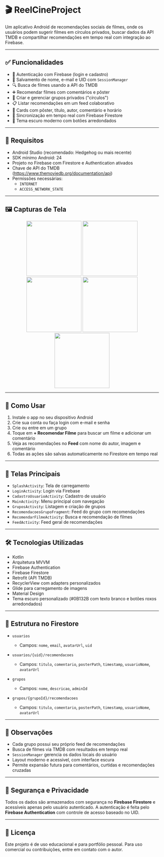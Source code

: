 # 🎬 ReelCineProject

Um aplicativo Android de recomendações sociais de filmes, onde os usuários podem sugerir filmes em círculos privados, buscar dados da API TMDB e compartilhar recomendações em tempo real com integração ao Firebase.

---

## ✅ Funcionalidades

- 🔐 Autenticação com Firebase (login e cadastro)  
- 👤 Salvamento de nome, e-mail e UID com `SessionManager`  
- 🔍 Busca de filmes usando a API do TMDB  
- ➕ Recomendar filmes com comentários e pôster  
- 👥 Criar e gerenciar grupos privados ("círculos")  
- 📋 Listar recomendações em um feed colaborativo  
- 🧾 Cards com pôster, título, autor, comentário e horário  
- 🔄 Sincronização em tempo real com Firebase Firestore  
- 🌙 Tema escuro moderno com botões arredondados  

---

## 🧪 Requisitos

- Android Studio (recomendado: Hedgehog ou mais recente)  
- SDK mínimo Android: 24  
- Projeto no Firebase com Firestore e Authentication ativados  
- Chave de API do TMDB (https://www.themoviedb.org/documentation/api)  
- Permissões necessárias:
  - `INTERNET`
  - `ACCESS_NETWORK_STATE`

---

## 🖼️ Capturas de Tela

<div align="center">
  <img src="screenshots/splash.png" width="180"/>
  <img src="screenshots/login.png" width="180"/>
  <img src="screenshots/home.png" width="180"/>
  <img src="screenshots/group_feed.png" width="180"/>
  <img src="screenshots/recommend_movie.png" width="180"/>
</div>

---

## 🚀 Como Usar

1. Instale o app no seu dispositivo Android  
2. Crie sua conta ou faça login com e-mail e senha  
3. Crie ou entre em um grupo  
4. Toque em **+ Recomendar Filme** para buscar um filme e adicionar um comentário  
5. Veja as recomendações no **Feed** com nome do autor, imagem e comentário  
6. Todas as ações são salvas automaticamente no Firestore em tempo real  

---

## 🧱 Telas Principais

- `SplashActivity`: Tela de carregamento  
- `LoginActivity`: Login via Firebase  
- `CadastroUsuarioActivity`: Cadastro de usuário  
- `MainActivity`: Menu principal com navegação  
- `GruposActivity`: Listagem e criação de grupos  
- `RecomendacoesGrupoFragment`: Feed do grupo com recomendações  
- `RecomendarFilmeActivity`: Busca e recomendação de filmes  
- `FeedActivity`: Feed geral de recomendações  

---

## 🛠️ Tecnologias Utilizadas

- Kotlin  
- Arquitetura MVVM  
- Firebase Authentication  
- Firebase Firestore  
- Retrofit (API TMDB)  
- RecyclerView com adapters personalizados  
- Glide para carregamento de imagens  
- Material Design  
- Tema escuro personalizado (#0B132B com texto branco e botões roxos arredondados)  

---

## 📁 Estrutura no Firestore

- `usuarios`  
  - Campos: `nome`, `email`, `avatarUrl`, `uid`  

- `usuarios/{uid}/recomendacoes`  
  - Campos: `titulo`, `comentario`, `posterPath`, `timestamp`, `usuarioNome`, `avatarUrl`  

- `grupos`  
  - Campos: `nome`, `descricao`, `adminId`  

- `grupos/{grupoId}/recomendacoes`  
  - Campos: `titulo`, `comentario`, `posterPath`, `timestamp`, `usuarioNome`, `avatarUrl`  

---

## 📌 Observações

- Cada grupo possui seu próprio feed de recomendações  
- Busca de filmes via TMDB com resultados em tempo real  
- `SessionManager` gerencia os dados locais do usuário  
- Layout moderno e acessível, com interface escura  
- Permite expansão futura para comentários, curtidas e recomendações cruzadas  

---

## 🔐 Segurança e Privacidade

Todos os dados são armazenados com segurança no **Firebase Firestore** e acessíveis apenas pelo usuário autenticado. A autenticação é feita pelo **Firebase Authentication** com controle de acesso baseado no UID.

---

## 📄 Licença

Este projeto é de uso educacional e para portfólio pessoal. Para uso comercial ou contribuições, entre em contato com o autor.
